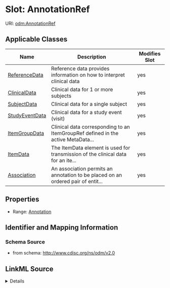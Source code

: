 # Slot: AnnotationRef

URI: [odm:AnnotationRef](http://www.cdisc.org/ns/odm/v2.0/AnnotationRef)



<!-- no inheritance hierarchy -->




## Applicable Classes

| Name | Description | Modifies Slot |
| --- | --- | --- |
[ReferenceData](ReferenceData.md) | Reference data provides information on how to interpret clinical data |  yes  |
[ClinicalData](ClinicalData.md) | Clinical data for 1 or more subjects |  yes  |
[SubjectData](SubjectData.md) | Clinical data for a single subject |  yes  |
[StudyEventData](StudyEventData.md) | Clinical data for a study event (visit) |  yes  |
[ItemGroupData](ItemGroupData.md) | Clinical data corresponding to an ItemGroupRef defined in the active MetaData... |  yes  |
[ItemData](ItemData.md) | The ItemData element is used for transmission of the clinical data for an ite... |  yes  |
[Association](Association.md) | An association permits an annotation to be placed on an ordered pair of entit... |  yes  |







## Properties

* Range: [Annotation](Annotation.md)





## Identifier and Mapping Information







### Schema Source


* from schema: http://www.cdisc.org/ns/odm/v2.0




## LinkML Source

<details>
```yaml
name: AnnotationRef
from_schema: http://www.cdisc.org/ns/odm/v2.0
rank: 1000
identifier: false
alias: AnnotationRef
domain_of:
- ReferenceData
- ClinicalData
- SubjectData
- StudyEventData
- ItemGroupData
- ItemData
- Association
range: Annotation

```
</details>